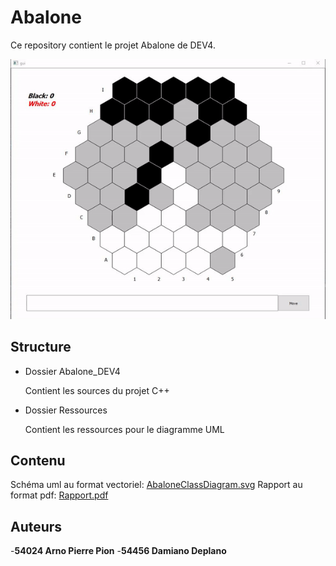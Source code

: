 # Abalone

Ce repository contient le projet Abalone de DEV4.

![GUI](/gui.gif)

## Structure

- Dossier Abalone_DEV4

    Contient les sources du projet C++

- Dossier  Ressources

    Contient les ressources pour le diagramme UML

## Contenu

Schéma uml au format vectoriel: [AbaloneClassDiagram.svg](https://github.com/onra2/Abalone-Game/blob/main/AbaloneClassDiagram.svg)
Rapport au format pdf: [Rapport.pdf](https://github.com/onra2/Abalone-Game/blob/main/Rapport.pdf)

## Auteurs
-**54024 Arno Pierre Pion**
-**54456 Damiano Deplano**
